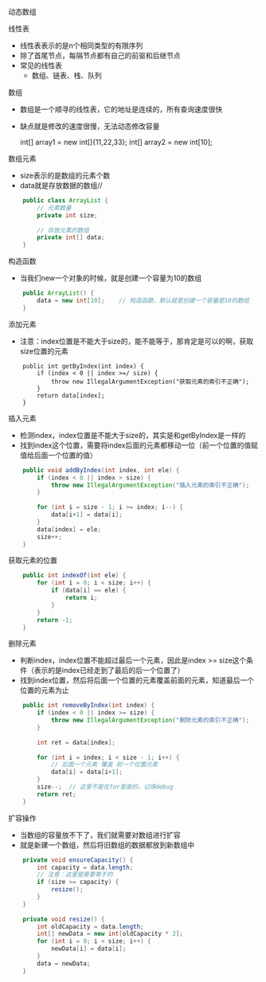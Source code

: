动态数组

线性表

- 线性表表示的是n个相同类型的有限序列
- 除了首尾节点，每隔节点都有自己的前驱和后继节点
- 常见的线性表
  - 数组、链表、栈、队列

数组

- 数组是一个顺寻的线性表，它的地址是连续的，所有查询速度很快
- 缺点就是修改的速度很慢，无法动态修改容量

    int[] array1 = new int[]{11,22,33};
    int[] array2 = new int[10];

数组元素

- size表示的是数组的元素个数
- data就是存放数据的数组//

```java
    public class ArrayList {
        // 元素数量
        private int size;
    
        // 存放元素的数组
        private int[] data;
    }
```

构造函数

- 当我们new一个对象的时候，就是创建一个容量为10的数组
```java
    public ArrayList() {
        data = new int[10];    // 构造函数，默认就是创建一个容量是10的数组
    }
```

添加元素

- 注意：index位置是不能大于size的，能不能等于，那肯定是可以的啊，获取size位置的元素
```
    public int getByIndex(int index) {
        if (index < 0 || index >=/ size) {
            throw new IllegalArgumentException("获取元素的索引不正确");
        }
        return data[index];
    }
```

插入元素

- 检测index，index位置是不能大于size的，其实是和getByIndex是一样的
- 找到index这个位置，需要将index后面的元素都移动一位（前一个位置的值赋值给后面一个位置的值）
```java
    public void addByIndex(int index, int ele) {
        if (index < 0 || index > size) {
            throw new IllegalArgumentException("插入元素的索引不正确");
        }
    
        for (int i = size - 1; i >= index; i--) {
            data[i+1] = data[i];
        }
        data[index] = ele;
        size++;
    }
```

获取元素的位置
```java
    public int indexOf(int ele) {
        for (int i = 0; i < size; i++) {
            if (data[i] == ele) {
                return i;
            }
        }
        return -1;
    }
```
删除元素

- 判断index，index位置不能超过最后一个元素，因此是index >= size这个条件（表示的是index已经走到了最后的后一个位置了）
- 找到index位置，然后将后面一个位置的元素覆盖前面的元素，知道最后一个位置的元素为止
```java
    public int removeByIndex(int index) {
        if (index < 0 || index >= size) {
            throw new IllegalArgumentException("删除元素的索引不正确");
        }
    
        int ret = data[index];
    
        for (int i = index; i < size - 1; i++) {
            // 后面一个元素 覆盖 前一个位置元素
            data[i] = data[i+1];
        }
        size--;  // 这里不是在for里面的，记得debug
        return ret;
    }
```

扩容操作

- 当数组的容量放不下了，我们就需要对数组进行扩容
- 就是新建一个数组，然后将旧数组的数据都放到新数组中
```java
    private void ensureCapacity() {
        int capacity = data.length;
        // 注意：这里是需要等于的
        if (size >= capacity) {
            resize();
        }
    }
    
    private void resize() {
        int oldCapacity = data.length;
        int[] newData = new int[oldCapacity * 2];
        for (int i = 0; i < size; i++) {
            newData[i] = data[i];
        }
        data = newData;
    }
```




